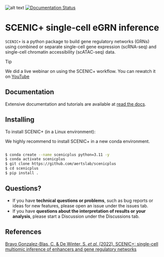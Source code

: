 ![alt text](docs/images/SCENIC+_Logo_v5.png "SCENIC+")
[![Documentation Status](https://readthedocs.org/projects/scenicplus/badge/?version=development)](https://scenicplus.readthedocs.io/?badge=main)


# SCENIC+ single-cell eGRN inference

`SCENIC+` is a python package to build gene regulatory networks (GRNs) using combined or separate single-cell gene expression (scRNA-seq) and single-cell chromatin accessibility (scATAC-seq) data.

> [!TIP]
> We did a live webinar on using the SCENIC+ workflow. You can rewatch it on [YouTube](https://www.youtube.com/watch?v=QW63LLd1XC8)

## Documentation 

Extensive documentation and tutorials are available at [read the docs](https://scenicplus.readthedocs.io/).

## Installing

To install SCENIC+ (in a Linux environment):

We highly recommend to install SCENIC+ in a new conda environment.

```bash

$ conda create --name scenicplus python=3.11 -y
$ conda activate scenicplus
$ git clone https://github.com/aertslab/scenicplus
$ cd scenicplus
$ pip install .

```

## Questions?

* If you have **technical questions or problems**, such as bug reports or ideas for new features, please open an issue under the issues tab.
* If you have **questions about the interpretation of results or your analysis**, please start a Discussion under the Discussions tab.


## References

[Bravo Gonzalez-Blas, C. & De Winter, S. *et al.* (2022). SCENIC+: single-cell multiomic inference of enhancers and gene regulatory networks](https://www.biorxiv.org/content/10.1101/2022.08.19.504505v1)
